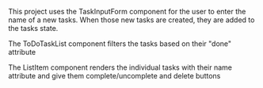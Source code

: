 
This project uses the TaskInputForm component for the user to enter the name of a new tasks. When those new tasks are created, they are added to the tasks state. 

The ToDoTaskList component filters the tasks based on their "done" attribute

The ListItem component renders the individual tasks with their name attribute and give them complete/uncomplete and delete buttons